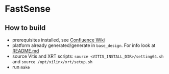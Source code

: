 # FastSense

## How to build
* prerequisites installed, see [Confluence Wiki](https://confluence.informatik.uni-osnabrueck.de/display/FAS/Petalinux+Installation)
* platform already generated/generate in `base_design`. For info look at [README.md](./base_design/README.md)
* source Vitis and XRT scripts: `source <VITIS_INSTALL_DIR>/setting64.sh` and `source /opt/xilinx/xrt/setup.sh`
* run `make`
